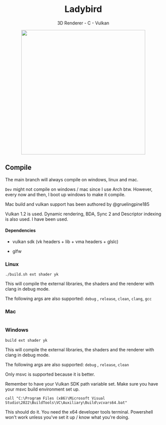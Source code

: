 <p>
<h1 align="center">Ladybird</h2>
<p align="center">3D Renderer - C - Vulkan</p>
<p align="center">
<img width="400"src="res/ladybird/ladybird.png">
</p>
</p>

## Compile

The main branch will always compile on windows, linux and mac. 

`Dev` might not compile on windows / mac since I use Arch btw. However, every now and then, I boot up windows to make it compile.

Mac build and vulkan support has been authored by @gruelingpine185

Vulkan 1.2 is used. Dynamic rendering, BDA, Sync 2 and Descriptor indexing is also used. I have been used.

#### Dependencies

- vulkan sdk (vk headers + lib + vma headers + glslc)

- glfw

### Linux

```shell
./build.sh ext shader yk
```

This will compile the external libraries, the shaders and the renderer with clang in debug mode.

The following args are also supported:  `debug` , `release`, `clean`, `clang`, `gcc`

### Mac

```

```

### Windows

```batch
build ext shader yk
```

This will compile the external libraries, the shaders and the renderer with clang in debug mode.

The following args are also supported: `debug` , `release`, `clean`

Only msvc is supported because it is better.

Remember to have your Vulkan SDK path variable set.
Make sure you have your msvc build environment set up.

```
call "C:\Program Files (x86)\Microsoft Visual Studio\2022\BuildTools\VC\Auxiliary\Build\vcvars64.bat"
```

This should do it. You need the x64 developer tools terminal. Powershell won't work unless you've set it up / know what you're doing.